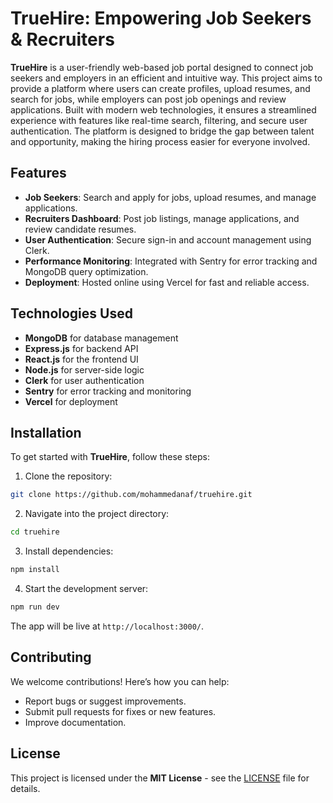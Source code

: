 # TrueHire: Empowering Job Seekers & Recruiters
**TrueHire** is a user-friendly web-based job portal designed to connect job seekers and employers in an efficient and intuitive way. This project aims to provide a platform where users can create profiles, upload resumes, and search for jobs, while employers can post job openings and review applications. Built with modern web technologies, it ensures a streamlined experience with features like real-time search, filtering, and secure user authentication. The platform is designed to bridge the gap between talent and opportunity, making the hiring process easier for everyone involved.

## Features
- **Job Seekers**: Search and apply for jobs, upload resumes, and manage applications.
- **Recruiters Dashboard**: Post job listings, manage applications, and review candidate resumes.
- **User Authentication**: Secure sign-in and account management using Clerk.
- **Performance Monitoring**: Integrated with Sentry for error tracking and MongoDB query optimization.
- **Deployment**: Hosted online using Vercel for fast and reliable access.

## Technologies Used
- **MongoDB** for database management
- **Express.js** for backend API
- **React.js** for the frontend UI
- **Node.js** for server-side logic
- **Clerk** for user authentication
- **Sentry** for error tracking and monitoring
- **Vercel** for deployment

## Installation
To get started with **TrueHire**, follow these steps:

1. Clone the repository:
```bash
git clone https://github.com/mohammedanaf/truehire.git
```

2. Navigate into the project directory:
```bash
cd truehire
```

3. Install dependencies:
```bash
npm install
```

4. Start the development server:
```bash
npm run dev
```

The app will be live at `http://localhost:3000/`.

## Contributing
We welcome contributions! Here’s how you can help:

- Report bugs or suggest improvements.
- Submit pull requests for fixes or new features.
- Improve documentation.

## License
This project is licensed under the **MIT License** - see the [LICENSE](LICENSE.md) file for details.
